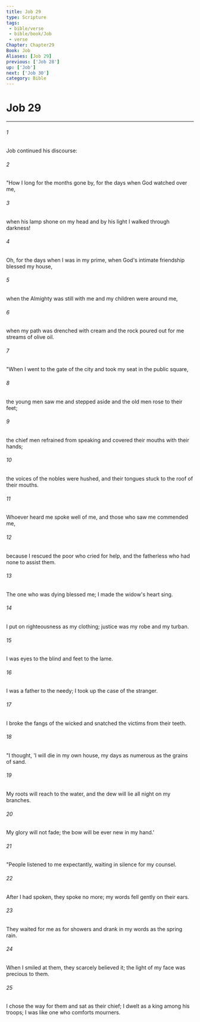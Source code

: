 ```yaml
---
title: Job 29
type: Scripture
tags:
 - bible/verse
 - bible/book/Job
 - verse
Chapter: Chapter29
Book: Job
Aliases: [Job 29]
previous: ['Job 28']
up: ['Job']
next: ['Job 30']
category: Bible
---
```

# Job 29

***


###### 1 
Job continued his discourse: 

###### 2 
"How I long for the months gone by, for the days when God watched over me, 

###### 3 
when his lamp shone on my head and by his light I walked through darkness! 

###### 4 
Oh, for the days when I was in my prime, when God's intimate friendship blessed my house, 

###### 5 
when the Almighty was still with me and my children were around me, 

###### 6 
when my path was drenched with cream and the rock poured out for me streams of olive oil. 

###### 7 
"When I went to the gate of the city and took my seat in the public square, 

###### 8 
the young men saw me and stepped aside and the old men rose to their feet; 

###### 9 
the chief men refrained from speaking and covered their mouths with their hands; 

###### 10 
the voices of the nobles were hushed, and their tongues stuck to the roof of their mouths. 

###### 11 
Whoever heard me spoke well of me, and those who saw me commended me, 

###### 12 
because I rescued the poor who cried for help, and the fatherless who had none to assist them. 

###### 13 
The one who was dying blessed me; I made the widow's heart sing. 

###### 14 
I put on righteousness as my clothing; justice was my robe and my turban. 

###### 15 
I was eyes to the blind and feet to the lame. 

###### 16 
I was a father to the needy; I took up the case of the stranger. 

###### 17 
I broke the fangs of the wicked and snatched the victims from their teeth. 

###### 18 
"I thought, 'I will die in my own house, my days as numerous as the grains of sand. 

###### 19 
My roots will reach to the water, and the dew will lie all night on my branches. 

###### 20 
My glory will not fade; the bow will be ever new in my hand.' 

###### 21 
"People listened to me expectantly, waiting in silence for my counsel. 

###### 22 
After I had spoken, they spoke no more; my words fell gently on their ears. 

###### 23 
They waited for me as for showers and drank in my words as the spring rain. 

###### 24 
When I smiled at them, they scarcely believed it; the light of my face was precious to them. 

###### 25 
I chose the way for them and sat as their chief; I dwelt as a king among his troops; I was like one who comforts mourners. 
